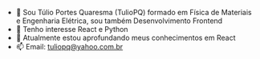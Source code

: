 - 👋 Sou Túlio Portes Quaresma (TulioPQ) formado em Física de Materiais e Engenharia Elétrica, sou também Desenvolvimento Frontend
- 👀 Tenho interesse React e Python
- 🌱 Atualmente estou aprofundando meus conhecimentos em React
- 📫 Email: tuliopq@yahoo.com.br

<!---
TulioPQ/TulioPQ is a ✨ special ✨ repository because its `README.md` (this file) appears on your GitHub profile.
You can click the Preview link to take a look at your changes.
--->

